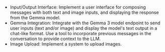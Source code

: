 - Input/Output Interface: Implement a user interface for composing messages with both text and image inputs, and displaying the response from the Gemma model.
- Gemma Integration: Integrate with the Gemma 3 model endpoint to send user inputs (text and/or image) and display the model's text output in a chat-like format. Use a tool to incorporate previous messages in the conversation to provide context to the LLM.
- Image Upload: Implement a system to upload images.
